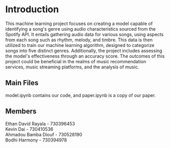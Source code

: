 # Introduction
This machine learning project focuses on creating a model capable of identifying a song's genre using audio characteristics sourced from the Spotify API. It entails gathering audio data for various songs, using aspects from each song such as rhythm, melody, and timbre. This data is then utilized to train our machine learning algorithm, designed to categorize songs into five distinct genres. Additionally, the project includes assessing the model's effectiveness through an accuracy score. The outcomes of this project could be beneficial in the realms of music recommendation services, music streaming platforms, and the analysis of music.



## Main Files
model.ipynb contains our code, and paper.ipynb is a copy of our paper. 

## Members
Ethan David Rayala - 730396453\
Kevin Dai - 730410536\
Ahmadou Bamba Diouf - 730528190\
Bodhi Harmony - 730394978
